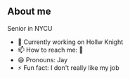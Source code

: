 ## About me
Senior in NYCU
<!--
**ChiehChen8201/ChiehChen8201** is a ✨ _special_ ✨ repository because its `README.md` (this file) appears on your GitHub profile.

Here are some ideas to get you started:
-->
- 🔭 Currently working on  Hollw Knight
- 📫 How to reach me: 🤫
- 😄 Pronouns: Jay
- ⚡ Fun fact: I don't really like my job

